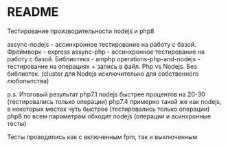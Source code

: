 # README #

Тестирование производительности nodejs и php8

assync-nodejs - ассинхронное тестирование на работу с базой. Фреймворк - express
assync-php    - ассинхронное тестирование на работу с базой. Библиотека - amphp
operations-php-and-nodejs - тестирование на операциях + запись в файл. Php vs Nodejs. Без библиотек. (cluster для Nodejs 
исключительно для собственного любопытства)

p.s. Итоговый результат 
php7.1 nodejs быстрее процентов на 20-30 (тестировались только операции)
php7.4 примерно такой же как nodejs, в некоторых местах чуть быстрее (тестировались только операции)
php8 по всем параметрам обходит nodejs (операции и асинхронные тесты)

Тесты проводились как с включенным fpm, так и выключенным